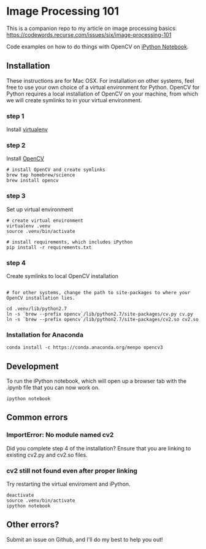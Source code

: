 # Image Processing 101

This is a companion repo to my article on image processing basics: https://codewords.recurse.com/issues/six/image-processing-101

Code examples on how to do things with OpenCV on [iPython Notebook](http://ipython.org/notebook.html).

## Installation

These instructions are for Mac OSX. For installation on other systems, feel free to use your own choice of a virtual environment for Python. OpenCV for Python requires a local installation of OpenCV on your machine, from which we will create symlinks to in your virtual environment.

### step 1
Install [virtualenv](https://virtualenv.readthedocs.org/en/latest/)

### step 2
Install [OpenCV](http://opencv.org/)


```
# install OpenCV and create symlinks
brew tap homebrew/science
brew install opencv
```
### step 3
Set up virtual environment

```
# create virtual environment
virtualenv .venv
source .venv/bin/activate

# install requirements, which includes iPython 
pip install -r requirements.txt
```

### step 4
Create symlinks to local OpenCV installation

```

# for other systems, change the path to site-packages to where your OpenCV installation lies. 

cd .venv/lib/python2.7
ln -s `brew --prefix opencv`/lib/python2.7/site-packages/cv.py cv.py
ln -s `brew --prefix opencv`/lib/python2.7/site-packages/cv2.so cv2.so

```

### Installation for Anaconda

```
conda install -c https://conda.anaconda.org/menpo opencv3
```

## Development

To run the iPython notebook, which will open up a browser tab with the .ipynb file that you can now work on.

```
ipython notebook
```

## Common errors

### ImportError: No module named cv2
Did you complete step 4 of the installation? Ensure that you are linking to existing cv2.py and cv2.so files. 

### cv2 still not found even after proper linking
Try restarting the virtual enviroment and iPython.

```
deactivate
source .venv/bin/activate
ipython notebook
```

## Other errors?
Submit an issue on Github, and I'll do my best to help you out!

